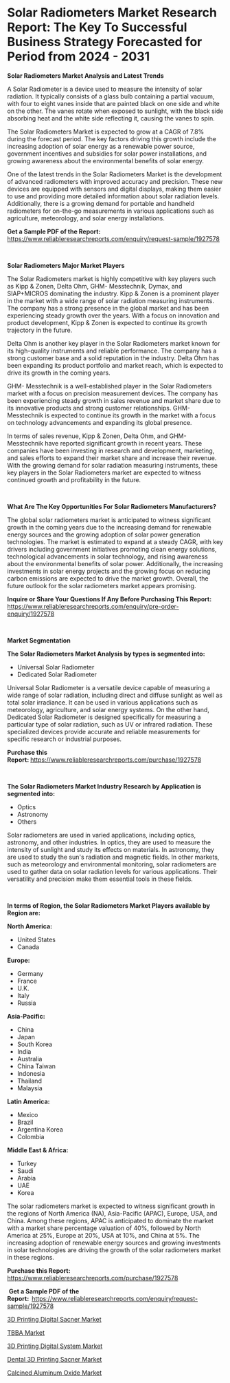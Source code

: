 <p><h1>Solar Radiometers Market Research Report: The Key To Successful Business Strategy Forecasted for Period from 2024 - 2031</h1></p><p><strong>Solar Radiometers Market Analysis and Latest Trends</strong></p>
<p><p>A Solar Radiometer is a device used to measure the intensity of solar radiation. It typically consists of a glass bulb containing a partial vacuum, with four to eight vanes inside that are painted black on one side and white on the other. The vanes rotate when exposed to sunlight, with the black side absorbing heat and the white side reflecting it, causing the vanes to spin.</p><p>The Solar Radiometers Market is expected to grow at a CAGR of 7.8% during the forecast period. The key factors driving this growth include the increasing adoption of solar energy as a renewable power source, government incentives and subsidies for solar power installations, and growing awareness about the environmental benefits of solar energy.</p><p>One of the latest trends in the Solar Radiometers Market is the development of advanced radiometers with improved accuracy and precision. These new devices are equipped with sensors and digital displays, making them easier to use and providing more detailed information about solar radiation levels. Additionally, there is a growing demand for portable and handheld radiometers for on-the-go measurements in various applications such as agriculture, meteorology, and solar energy installations.</p></p>
<p><strong>Get a Sample PDF of the Report:&nbsp;</strong> <a href="https://www.reliableresearchreports.com/enquiry/request-sample/1927578">https://www.reliableresearchreports.com/enquiry/request-sample/1927578</a></p>
<p>&nbsp;</p>
<p><strong>Solar Radiometers Major Market Players</strong></p>
<p><p>The Solar Radiometers market is highly competitive with key players such as Kipp & Zonen, Delta Ohm, GHM- Messtechnik, Dymax, and SIAP+MICROS dominating the industry. Kipp & Zonen is a prominent player in the market with a wide range of solar radiation measuring instruments. The company has a strong presence in the global market and has been experiencing steady growth over the years. With a focus on innovation and product development, Kipp & Zonen is expected to continue its growth trajectory in the future.</p><p>Delta Ohm is another key player in the Solar Radiometers market known for its high-quality instruments and reliable performance. The company has a strong customer base and a solid reputation in the industry. Delta Ohm has been expanding its product portfolio and market reach, which is expected to drive its growth in the coming years.</p><p>GHM- Messtechnik is a well-established player in the Solar Radiometers market with a focus on precision measurement devices. The company has been experiencing steady growth in sales revenue and market share due to its innovative products and strong customer relationships. GHM- Messtechnik is expected to continue its growth in the market with a focus on technology advancements and expanding its global presence.</p><p>In terms of sales revenue, Kipp & Zonen, Delta Ohm, and GHM- Messtechnik have reported significant growth in recent years. These companies have been investing in research and development, marketing, and sales efforts to expand their market share and increase their revenue. With the growing demand for solar radiation measuring instruments, these key players in the Solar Radiometers market are expected to witness continued growth and profitability in the future.</p></p>
<p>&nbsp;</p>
<p><strong>What Are The Key Opportunities For Solar Radiometers Manufacturers?</strong></p>
<p><p>The global solar radiometers market is anticipated to witness significant growth in the coming years due to the increasing demand for renewable energy sources and the growing adoption of solar power generation technologies. The market is estimated to expand at a steady CAGR, with key drivers including government initiatives promoting clean energy solutions, technological advancements in solar technology, and rising awareness about the environmental benefits of solar power. Additionally, the increasing investments in solar energy projects and the growing focus on reducing carbon emissions are expected to drive the market growth. Overall, the future outlook for the solar radiometers market appears promising.</p></p>
<p><strong>Inquire or Share Your Questions If Any Before Purchasing This Report:</strong> <a href="https://www.reliableresearchreports.com/enquiry/pre-order-enquiry/1927578">https://www.reliableresearchreports.com/enquiry/pre-order-enquiry/1927578</a></p>
<p>&nbsp;</p>
<p><strong>Market Segmentation</strong></p>
<p><strong>The Solar Radiometers Market Analysis by types is segmented into:</strong></p>
<p><ul><li>Universal Solar Radiometer</li><li>Dedicated Solar Radiometer</li></ul></p>
<p><p>Universal Solar Radiometer is a versatile device capable of measuring a wide range of solar radiation, including direct and diffuse sunlight as well as total solar irradiance. It can be used in various applications such as meteorology, agriculture, and solar energy systems. On the other hand, Dedicated Solar Radiometer is designed specifically for measuring a particular type of solar radiation, such as UV or infrared radiation. These specialized devices provide accurate and reliable measurements for specific research or industrial purposes.</p></p>
<p><strong>Purchase this Report:&nbsp;</strong><a href="https://www.reliableresearchreports.com/purchase/1927578">https://www.reliableresearchreports.com/purchase/1927578</a></p>
<p>&nbsp;</p>
<p><strong>The Solar Radiometers Market Industry Research by Application is segmented into:</strong></p>
<p><ul><li>Optics</li><li>Astronomy</li><li>Others</li></ul></p>
<p><p>Solar radiometers are used in varied applications, including optics, astronomy, and other industries. In optics, they are used to measure the intensity of sunlight and study its effects on materials. In astronomy, they are used to study the sun's radiation and magnetic fields. In other markets, such as meteorology and environmental monitoring, solar radiometers are used to gather data on solar radiation levels for various applications. Their versatility and precision make them essential tools in these fields.</p></p>
<p>&nbsp;</p>
<p><strong>In terms of Region, the Solar Radiometers Market Players available by Region are:</strong></p>
<p>
    <p> <strong> North America: </strong>
        <ul>
            <li>United States</li>
            <li>Canada</li>
        </ul>
        </p> 
    <p> <strong> Europe: </strong>
        <ul>
            <li>Germany</li>
            <li>France</li>
            <li>U.K.</li>
            <li>Italy</li>
            <li>Russia</li>
        </ul>
        </p> 
    <p> <strong> Asia-Pacific: </strong>
        <ul>
            <li>China</li>
            <li>Japan</li>
            <li>South Korea</li>
            <li>India</li>
            <li>Australia</li>
            <li>China Taiwan</li>
            <li>Indonesia</li>
            <li>Thailand</li>
            <li>Malaysia</li>
        </ul>
        </p> 
    <p> <strong> Latin America: </strong>
        <ul>
            <li>Mexico</li>
            <li>Brazil</li>
            <li>Argentina Korea</li>
            <li>Colombia</li>
        </ul>
        </p> 
    <p> <strong> Middle East & Africa: </strong>
        <ul>
            <li>Turkey</li>
            <li>Saudi</li>
            <li>Arabia</li>
            <li>UAE</li>
            <li>Korea</li>
        </ul>
    </p>
    </p>
<p><p>The solar radiometers market is expected to witness significant growth in the regions of North America (NA), Asia-Pacific (APAC), Europe, USA, and China. Among these regions, APAC is anticipated to dominate the market with a market share percentage valuation of 40%, followed by North America at 25%, Europe at 20%, USA at 10%, and China at 5%. The increasing adoption of renewable energy sources and growing investments in solar technologies are driving the growth of the solar radiometers market in these regions.</p></p>
<p><strong>Purchase this Report: </strong><a href="https://www.reliableresearchreports.com/purchase/1927578">https://www.reliableresearchreports.com/purchase/1927578</a></p>
<p>&nbsp;<strong>Get a Sample PDF of the Report:&nbsp;&nbsp;</strong><a href="https://www.reliableresearchreports.com/enquiry/request-sample/1927578">https://www.reliableresearchreports.com/enquiry/request-sample/1927578</a></p>
<p><strong></strong></p>
<p><p><a href="https://butternut-bug-553.notion.site/3D-Printing-Digital-Sacner-Market-Size-Furnishes-Valuable-Information-Encompassing-Market-Share-Mar-9b754be2068345459f5d50d54be32379">3D Printing Digital Sacner Market</a></p><p><a href="https://view.publitas.com/reportprime-1/tbba-market-research-report-the-key-to-successful-business-strategy-forecasted-for-period-from-2024-2031/">TBBA Market</a></p><p><a href="https://mire-aunt-385.notion.site/Global-3D-Printing-Digital-System-Market-by-Types-Applications-and-Major-Players-with-Regional-Gr-e8c529adb78f47f99085807d007747ae">3D Printing Digital System Market</a></p><p><a href="https://invited-way-688.notion.site/Decoding-the-Dental-3D-Printing-Sacner-Market-A-Deep-Dive-into-the-Latest-Market-Trends-Market-Seg-915503a9a7ae42c3ba749a403ddabede">Dental 3D Printing Sacner Market</a></p><p><a href="https://view.publitas.com/reportprime-1/calcined-aluminum-oxide-market-size-furnishes-valuable-information-encompassing-market-share-market-trends-and-projections-spanning-from-2024-to-2031/">Calcined Aluminum Oxide Market</a></p></p>